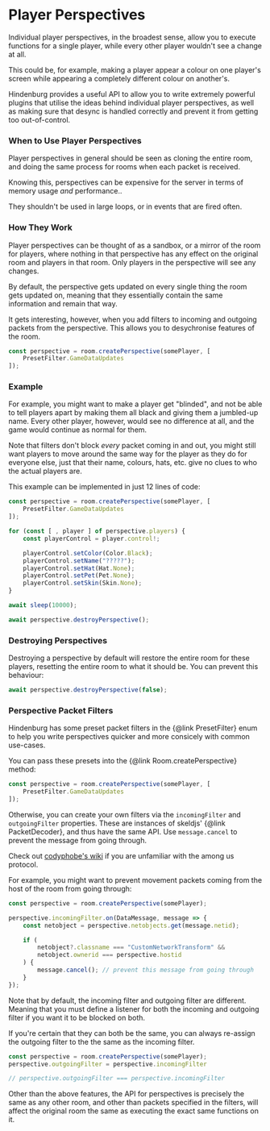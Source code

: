 # Player Perspectives

Individual player perspectives, in the broadest sense, allow you to execute
functions for a single player, while every other player wouldn't see a change
at all.

This could be, for example, making a player appear a colour on one player's 
screen while appearing a completely different colour on another's.

Hindenburg provides a useful API to allow you to write extremely powerful plugins
that utilise the ideas behind individual player perspectives, as well as making
sure that desync is handled correctly and prevent it from getting too out-of-control.

### When to Use Player Perspectives
Player perspectives in general should be seen as cloning the entire room, and
doing the same process for rooms when each packet is received.

Knowing this, perspectives can be expensive for the server in terms of memory 
usage _and_ performance..

They shouldn't be used in large loops, or in events that are fired often.

### How They Work
Player perspectives can be thought of as a sandbox, or a mirror of the room for
players, where nothing in that perspective has any effect on the original room
and players in that room. Only players in the perspective will see any changes.

By default, the perspective gets updated on every single thing the room gets
updated on, meaning that they essentially contain the same information and remain
that way.

It gets interesting, however, when you add filters to incoming and outgoing packets
from the perspective. This allows you to desychronise features of the room.

```ts
const perspective = room.createPerspective(somePlayer, [
    PresetFilter.GameDataUpdates
]);
```

### Example
For example, you might want to make a player get "blinded", and not be able to
tell players apart by making them all black and giving them a jumbled-up name.
Every other player, however, would see no difference at all, and the game would
continue as normal for them.

Note that filters don't block _every_ packet coming in and out, you might still
want players to move around the same way for the player as they do for everyone
else, just that their name, colours, hats, etc. give no clues to who the actual
players are.

This example can be implemented in just 12 lines of code:
```ts
const perspective = room.createPerspective(somePlayer, [
    PresetFilter.GameDataUpdates
]);

for (const [ , player ] of perspective.players) {
    const playerControl = player.control!;

    playerControl.setColor(Color.Black);
    playerControl.setName("?????");
    playerControl.setHat(Hat.None);
    playerControl.setPet(Pet.None);
    playerControl.setSkin(Skin.None);
}

await sleep(10000);

await perspective.destroyPerspective();
```

### Destroying Perspectives
Destroying a perspective by default will restore the entire room for these players,
resetting the entire room to what it should be. You can prevent this behaviour:
```ts
await perspective.destroyPerspective(false);
```

### Perspective Packet Filters
Hindenburg has some preset packet filters in the {@link PresetFilter} enum to
help you write perspectives quicker and more consicely with common use-cases.

You can pass these presets into the {@link Room.createPerspective} method:
```ts
const perspective = room.createPerspective(somePlayer, [
    PresetFilter.GameDataUpdates
]);
```

Otherwise, you can create your own filters via the `incomingFilter` and `outgoingFilter`
properties. These are instances of skeldjs' {@link PacketDecoder}, and thus have
the same API. Use `message.cancel` to prevent the message from going through.

Check out [codyphobe's wiki](https://github.com/codyphobe/among-us-protocol) if
you are unfamiliar with the among us protocol.

For example, you might want to prevent movement packets coming from the host of
the room from going through:
```ts
const perspective = room.createPerspective(somePlayer);

perspective.incomingFilter.on(DataMessage, message => {
    const netobject = perspective.netobjects.get(message.netid);

    if (
        netobject?.classname === "CustomNetworkTransform" &&
        netobject.ownerid === perspective.hostid
    ) {
        message.cancel(); // prevent this message from going through
    }
});
```

Note that by default, the incoming filter and outgoing filter are different.
Meaning that you must define a listener for both the incoming and outgoing filter
if you want it to be blocked on both.

If you're certain that they can both be the same, you can always re-assign the
outgoing filter to the the same as the incoming filter.

```ts
const perspective = room.createPerspective(somePlayer);
perspective.outgoingFilter = perspective.incomingFilter

// perspective.outgoingFilter === perspective.incomingFilter
```

Other than the above features, the API for perspectives is precisely the same as
any other room, and other than packets specified in the filters, will affect the
original room the same as executing the exact same functions on it.
